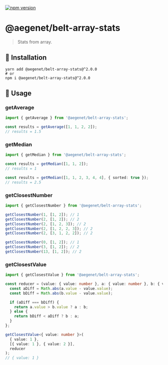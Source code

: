 [![npm version](https://img.shields.io/npm/v/@aegenet/belt-array-stats.svg)](https://www.npmjs.com/package/@aegenet/belt-array-stats)
<br>

# @aegenet/belt-array-stats

> Stats from array.

## 💾 Installation

```shell
yarn add @aegenet/belt-array-stats@^2.0.0
# or
npm i @aegenet/belt-array-stats@^2.0.0
```

## 📝 Usage

### getAverage

```typescript
import { getAverage } from '@aegenet/belt-array-stats';

const results = getAverage([1, 1, 2, 2]);
// results = 1.5
```

### getMedian

```typescript
import { getMedian } from '@aegenet/belt-array-stats';

const results = getMedian([1, 1, 2]);
// results = 1
```

```typescript
const results = getMedian([1, 1, 2, 3, 4, 4], { sorted: true });
// results = 2.5
```

### getClosestNumber

```typescript
import { getClosestNumber } from '@aegenet/belt-array-stats';

getClosestNumber(1, [1, 2]); // 1
getClosestNumber(2, [1, 2]); // 2
getClosestNumber(2, [1, 2, 3]); // 2
getClosestNumber(2, [1, 2, 2, 3]); // 2
getClosestNumber(2, [3, 1, 2, 2]); // 2

getClosestNumber(0, [1, 2]); // 1
getClosestNumber(3, [1, 2]); // 2
getClosestNumber(13, [1, 2]); // 2
```

### getClosestValue

```typescript
import { getClosestValue } from '@aegenet/belt-array-stats';

const reducer = (value: { value: number }, a: { value: number }, b: { value: number }) => {
  const aDiff = Math.abs(a.value - value.value);
  const bDiff = Math.abs(b.value - value.value);

  if (aDiff === bDiff) {
    return a.value > b.value ? a : b;
  } else {
    return bDiff < aDiff ? b : a;
  }
};

getClosestValue<{ value: number }>(
  { value: 1 },
  [{ value: 1 }, { value: 2 }],
  reducer
);
// { value: 1 }

```
